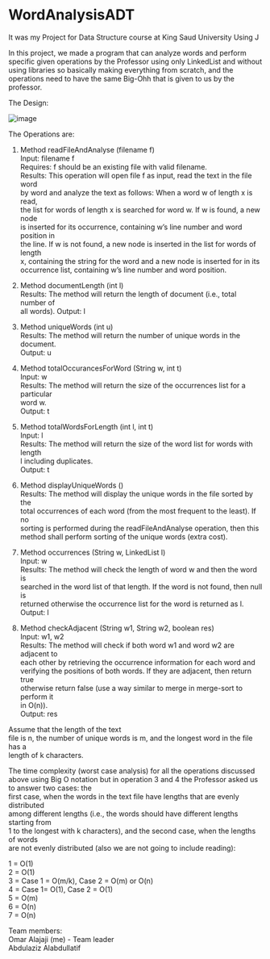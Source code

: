 # WordAnalysisADT
It was my Project for Data Structure course at King Saud University Using J

In this project, we made a program that can analyze words and perform specific given operations by the Professor using only LinkedList and without using libraries so basically making everything from scratch, and the operations need to have the same Big-Ohh that is given to us by the professor. 

The Design:

  ![image](https://user-images.githubusercontent.com/72312883/204819036-fd8be949-34f2-43a8-bb59-68762052fd79.png)




The Operations are:
  1. Method readFileAndAnalyse (filename f)                                             
    Input: filename f                                    
    Requires: f should be an existing file with valid filename.                                    
    Results: This operation will open file f as input, read the text in the file word                                    
    by word and analyze the text as follows: When a word w of length x is read,                                    
    the list for words of length x is searched for word w. If w is found, a new node                                    
    is inserted for its occurrence, containing w’s line number and word position in                                    
    the line. If w is not found, a new node is inserted in the list for words of length                                    
    x, containing the string for the word and a new node is inserted for in its                                    
    occurrence list, containing w’s line number and word position.                                    
  
  2. Method documentLength (int l)                                    
    Results: The method will return the length of document (i.e., total number of                                    
    all words).
    Output: l
  
  3. Method uniqueWords (int u)                                    
    Results: The method will return the number of unique words in the document.                                    
    Output: u                                    
    
  4. Method totalOccurancesForWord (String w, int t)                                    
    Input: w                                    
    Results: The method will return the size of the occurrences list for a particular                                    
    word w.                                                                                                                                                
    Output: t                                                                                                           
    
  5. Method totalWordsForLength (int l, int t)                                                                        
    Input: l                                                                                                                                                
    Results: The method will return the size of the word list for words with length                                                                        
    l including duplicates.                                                                        
    Output: t                                                                        
                                        
  6. Method displayUniqueWords ()                                                                                                            
    Results: The method will display the unique words in the file sorted by the                                    
    total occurrences of each word (from the most frequent to the least). If no                                    
    sorting is performed during the readFileAndAnalyse operation, then this                                    
    method shall perform sorting of the unique words (extra cost).                                    
    
  7. Method occurrences (String w, LinkedList<WordOccurence> l)                                    
    Input: w                                    
    Results: The method will check the length of word w and then the word is                                    
    searched in the word list of that length. If the word is not found, then null is                                    
    returned otherwise the occurrence list for the word is returned as l.                                    
    Output: l                                    
    
  8. Method checkAdjacent (String w1, String w2, boolean res)                                    
    Input: w1, w2                                    
    Results: The method will check if both word w1 and word w2 are adjacent to                                    
    each other by retrieving the occurrence information for each word and                                    
    verifying the positions of both words. If they are adjacent, then return true                                    
    otherwise return false (use a way similar to merge in merge-sort to perform it                                    
    in O(n)).                                    
    Output: res                                    
    


Assume that the length of the text                                    
file is n, the number of unique words is m, and the longest word in the file has a                                    
length of k characters.                                    

The time complexity (worst case analysis) for all the operations discussed                                                                        
above using Big O notation but in operation 3 and 4 the Professor asked us to answer two cases: the                                    
first case, when the words in the text file have lengths that are evenly distributed                                    
among different lengths (i.e., the words should have different lengths starting from                                    
1 to the longest with k characters), and the second case, when the lengths of words                                    
are not evenly distributed (also we are not going to include reading):                                    

  1 = O(1)                                                                         
  2 = O(1)                                                                        
  3 = Case 1 = O(m/k), Case 2 = O(m) or O(n)                                                                        
  4 = Case 1= O(1), Case 2 = O(1)                                                                         
  5 = O(m)                                                                        
  6 = O(n)                                                                        
  7 = O(n)                                                                        
  
Team members:                                             
  Omar Alajaji (me) - Team leader                                             
  Abdulaziz Alabdullatif

